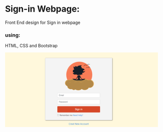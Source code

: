 # 


# Sign-in Webpage:

 Front End design for Sign in webpage 

### using:
 HTML, CSS and Bootstrap
 
   ![](Capture.PNG)
